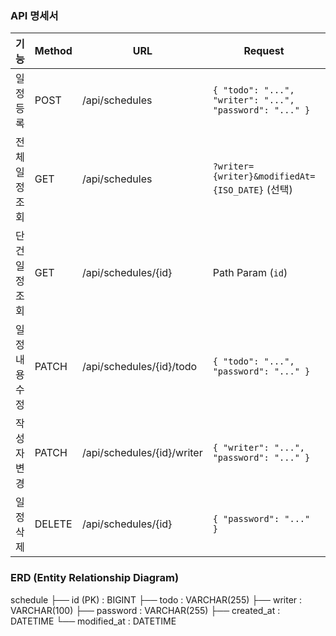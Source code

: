 ### API 명세서
| 기능             | Method | URL                         | Request                                | Response           | HTTP Status |
|------------------|--------|-----------------------------|----------------------------------------|--------------------|-------------|
| 일정 등록         | POST   | /api/schedules              | `{ "todo": "...", "writer": "...", "password": "..." }` | 생성된 일정 정보  | 201 Created |
| 전체 일정 조회    | GET    | /api/schedules              | `?writer={writer}&modifiedAt={ISO_DATE}` (선택) | 일정 리스트       | 200 OK      |
| 단건 일정 조회    | GET    | /api/schedules/{id}         | Path Param (`id`)                      | 일정 1건 정보       | 200 OK      |
| 일정 내용 수정     | PATCH  | /api/schedules/{id}/todo    | `{ "todo": "...", "password": "..." }` | 수정된 일정 정보    | 200 OK      |
| 작성자 변경       | PATCH  | /api/schedules/{id}/writer  | `{ "writer": "...", "password": "..." }` | 수정된 일정 정보 | 200 OK      |
| 일정 삭제         | DELETE | /api/schedules/{id}         | `{ "password": "..." }`                | 없음               | 200 OK      |


### ERD (Entity Relationship Diagram)
schedule
├── id (PK) : BIGINT
├── todo : VARCHAR(255)
├── writer : VARCHAR(100)
├── password : VARCHAR(255)
├── created_at : DATETIME
└── modified_at : DATETIME

